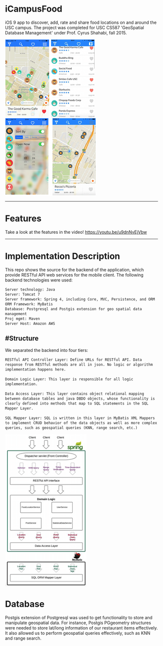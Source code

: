iCampusFood
===========
iOS 9 app to discover, add, rate and share food locations on and around the USC campus. The project was completed for USC CS587 
'GeoSpatial Database Management' under Prof. Cyrus Shahabi, fall 2015. 

![alt text](imgs/ios_shot1.png?raw=true)      ![alt text](imgs/ios_shot2.png?raw=true)

----------------------------------------------------------------------------------------------------------------------------------

Features
========

Take a look at the features in the video! https://youtu.be/u9dnNvEjVbw

----------------------------------------------------------------------------------------------------------------------------------

Implementation Description
==========================

This repo shows the source for the backend of the application, which provide RESTful API web services for the mobile client. The following backend technologies were used:
```
Server technology: Java
Server: Tomcat 7 
Server framework: Spring 4, including Core, MVC, Persistence, and ORM
ORM Framework: MyBatis
Database: Postgresql and Postgis extension for geo spatial data management
Proj mgmt: Maven
Server Host: Amazon AWS
```

#Structure
----------------------------------------------------------------------------------------------------------------------------------

We separated the backend into four tiers: 
```
RESTful API Controller Layer: Define URLs for RESTful API. Data response from RESTful methods are all in json. No logic or algorithm implementation happens here.

Domain Logic Layer: This layer is responsible for all logic implementation.

Data Access Layer: This layer contains object relational mapping between database tables and java DBDO objects, whose functionality is  clearly defined into methods that map to SQL statements in the SQL Mapper Layer.

SQL Mapper Layer: SQL is written in this layer in MyBatis XML Mappers to implement CRUD behavior of the data objects as well as more complex queries, such as geospatial queries (KNN, range search, etc.)
```
![alt text](imgs/backend_struct.png?raw=true "Backend structure")



Database
========

Postgis extension of Postgresql was used to get functionality to store and manipulate geospatial data. For instance, Postgis PGgeometry structures were needed to store lat/long information of our restaurant items effectively. It also allowed us to perform geospatial queries effectively, such as KNN and range search.




